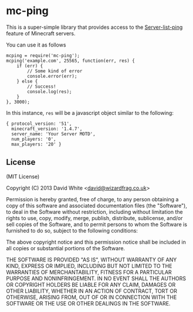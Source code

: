 # mc-ping

This is a super-simple library that provides access to the [Server-list-ping](http://wiki.vg/Server_List_Ping) feature of Minecraft servers.

You can use it as follows

    mcping = require('mc-ping');
    mcping('example.com', 25565, function(err, res) {
    	if (err) {
    		// Some kind of error
    		console.error(err);
    	} else {
    		// Success!
    		console.log(res);
    	}
	}, 3000);

In this instance, `res` will be a javascript object similar to the following:

    { protocol_version: '51',
      minecraft_version: '1.4.7',
      server_name: 'Your Server MOTD',
      num_players: '0',
      max_players: '20' }

## License

(MIT License)

Copyright (C) 2013 David White &lt;david@wizardfrag.co.uk&gt;

Permission is hereby granted, free of charge, to any person obtaining a copy of this software and associated documentation files (the "Software"), to deal in the Software without restriction, including without limitation the rights to use, copy, modify, merge, publish, distribute, sublicense, and/or sell copies of the Software, and to permit persons to whom the Software is furnished to do so, subject to the following conditions:

The above copyright notice and this permission notice shall be included in all copies or substantial portions of the Software.

THE SOFTWARE IS PROVIDED "AS IS", WITHOUT WARRANTY OF ANY KIND, EXPRESS OR IMPLIED, INCLUDING BUT NOT LIMITED TO THE WARRANTIES OF MERCHANTABILITY, FITNESS FOR A PARTICULAR PURPOSE AND NONINFRINGEMENT. IN NO EVENT SHALL THE AUTHORS OR COPYRIGHT HOLDERS BE LIABLE FOR ANY CLAIM, DAMAGES OR OTHER LIABILITY, WHETHER IN AN ACTION OF CONTRACT, TORT OR OTHERWISE, ARISING FROM, OUT OF OR IN CONNECTION WITH THE SOFTWARE OR THE USE OR OTHER DEALINGS IN THE SOFTWARE.
